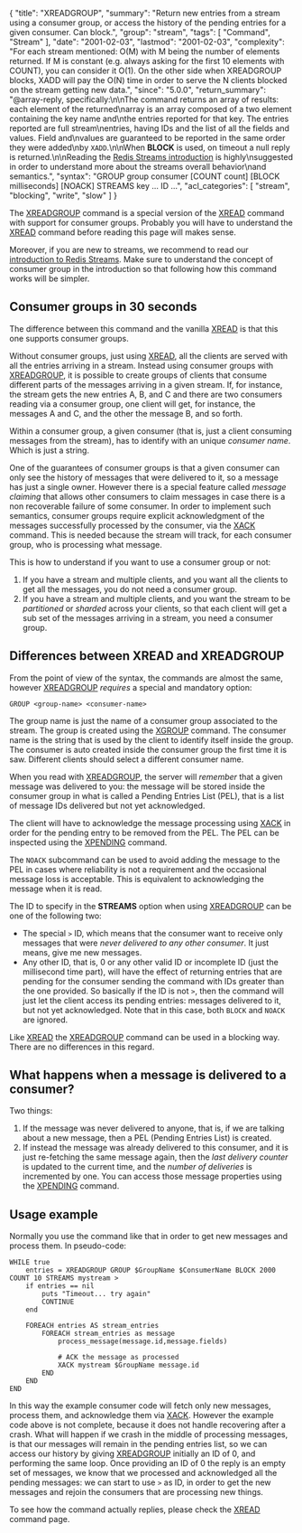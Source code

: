 {
  "title": "XREADGROUP",
  "summary": "Return new entries from a stream using a consumer group, or access the history of the pending entries for a given consumer. Can block.",
  "group": "stream",
  "tags": [
    "Command",
    "Stream"
  ],
  "date": "2001-02-03",
  "lastmod": "2001-02-03",
  "complexity": "For each stream mentioned: O(M) with M being the number of elements returned. If M is constant (e.g. always asking for the first 10 elements with COUNT), you can consider it O(1). On the other side when XREADGROUP blocks, XADD will pay the O(N) time in order to serve the N clients blocked on the stream getting new data.",
  "since": "5.0.0",
  "return_summary": "@array-reply, specifically:\n\nThe command returns an array of results: each element of the returned\narray is an array composed of a two element containing the key name and\nthe entries reported for that key. The entries reported are full stream\nentries, having IDs and the list of all the fields and values. Field and\nvalues are guaranteed to be reported in the same order they were added\nby `XADD`.\n\nWhen **BLOCK** is used, on timeout a null reply is returned.\n\nReading the [Redis Streams introduction](/topics/streams-intro) is highly\nsuggested in order to understand more about the streams overall behavior\nand semantics.",
  "syntax": "GROUP group consumer [COUNT count] [BLOCK milliseconds] [NOACK] STREAMS key ... ID ...",
  "acl_categories": [
    "stream",
    "blocking",
    "write",
    "slow"
  ]
}

The [XREADGROUP](/commands/xreadgroup) command is a special version of the [XREAD](/commands/xread) command
with support for consumer groups. Probably you will have to understand the
[XREAD](/commands/xread) command before reading this page will makes sense.

Moreover, if you are new to streams, we recommend to read our
[introduction to Redis Streams](/topics/streams-intro).
Make sure to understand the concept of consumer group in the introduction
so that following how this command works will be simpler.

## Consumer groups in 30 seconds

The difference between this command and the vanilla [XREAD](/commands/xread) is that this
one supports consumer groups.

Without consumer groups, just using [XREAD](/commands/xread), all the clients are served with all the entries arriving in a stream. Instead using consumer groups with [XREADGROUP](/commands/xreadgroup), it is possible to create groups of clients that consume different parts of the messages arriving in a given stream. If, for instance, the stream gets the new entries A, B, and C and there are two consumers reading via a consumer group, one client will get, for instance, the messages A and C, and the other the message B, and so forth.

Within a consumer group, a given consumer (that is, just a client consuming messages from the stream), has to identify with an unique *consumer name*. Which is just a string.

One of the guarantees of consumer groups is that a given consumer can only see the history of messages that were delivered to it, so a message has just a single owner. However there is a special feature called *message claiming* that allows other consumers to claim messages in case there is a non recoverable failure of some consumer. In order to implement such semantics, consumer groups require explicit acknowledgment of the messages successfully processed by the consumer, via the [XACK](/commands/xack) command. This is needed because the stream will track, for each consumer group, who is processing what message.

This is how to understand if you want to use a consumer group or not:

1. If you have a stream and multiple clients, and you want all the clients to get all the messages, you do not need a consumer group.
2. If you have a stream and multiple clients, and you want the stream to be *partitioned* or *sharded* across your clients, so that each client will get a sub set of the messages arriving in a stream, you need a consumer group.

## Differences between XREAD and XREADGROUP

From the point of view of the syntax, the commands are almost the same,
however [XREADGROUP](/commands/xreadgroup) *requires* a special and mandatory option:

    GROUP <group-name> <consumer-name>

The group name is just the name of a consumer group associated to the stream.
The group is created using the [XGROUP](/commands/xgroup) command. The consumer name is the
string that is used by the client to identify itself inside the group.
The consumer is auto created inside the consumer group the first time it
is saw. Different clients should select a different consumer name.

When you read with [XREADGROUP](/commands/xreadgroup), the server will *remember* that a given
message was delivered to you: the message will be stored inside the
consumer group in what is called a Pending Entries List (PEL), that is
a list of message IDs delivered but not yet acknowledged.

The client will have to acknowledge the message processing using [XACK](/commands/xack)
in order for the pending entry to be removed from the PEL. The PEL
can be inspected using the [XPENDING](/commands/xpending) command.

The `NOACK` subcommand can be used to avoid adding the message to the PEL in
cases where reliability is not a requirement and the occasional message loss
is acceptable. This is equivalent to acknowledging the message when it is read.

The ID to specify in the **STREAMS** option when using [XREADGROUP](/commands/xreadgroup) can
be one of the following two:

* The special `>` ID, which means that the consumer want to receive only messages that were *never delivered to any other consumer*. It just means, give me new messages.
* Any other ID, that is, 0 or any other valid ID or incomplete ID (just the millisecond time part), will have the effect of returning entries that are pending for the consumer sending the command with IDs greater than the one provided. So basically if the ID is not `>`, then the command will just let the client access its pending entries: messages delivered to it, but not yet acknowledged. Note that in this case, both `BLOCK` and `NOACK` are ignored.

Like [XREAD](/commands/xread) the [XREADGROUP](/commands/xreadgroup) command can be used in a blocking way. There
are no differences in this regard.

## What happens when a message is delivered to a consumer?

Two things:

1. If the message was never delivered to anyone, that is, if we are talking about a new message, then a PEL (Pending Entries List) is created.
2. If instead the message was already delivered to this consumer, and it is just re-fetching the same message again, then the *last delivery counter* is updated to the current time, and the *number of deliveries* is incremented by one. You can access those message properties using the [XPENDING](/commands/xpending) command.

## Usage example

Normally you use the command like that in order to get new messages and
process them. In pseudo-code:

```
WHILE true
    entries = XREADGROUP GROUP $GroupName $ConsumerName BLOCK 2000 COUNT 10 STREAMS mystream >
    if entries == nil
        puts "Timeout... try again"
        CONTINUE
    end

    FOREACH entries AS stream_entries
        FOREACH stream_entries as message
            process_message(message.id,message.fields)

            # ACK the message as processed
            XACK mystream $GroupName message.id
        END
    END
END
```

In this way the example consumer code will fetch only new messages, process
them, and acknowledge them via [XACK](/commands/xack). However the example code above is
not complete, because it does not handle recovering after a crash. What
will happen if we crash in the middle of processing messages, is that our
messages will remain in the pending entries list, so we can access our
history by giving [XREADGROUP](/commands/xreadgroup) initially an ID of 0, and performing the same
loop. Once providing an ID of 0 the reply is an empty set of messages, we
know that we processed and acknowledged all the pending messages: we
can start to use `>` as ID, in order to get the new messages and rejoin the
consumers that are processing new things.

To see how the command actually replies, please check the [XREAD](/commands/xread) command page.

